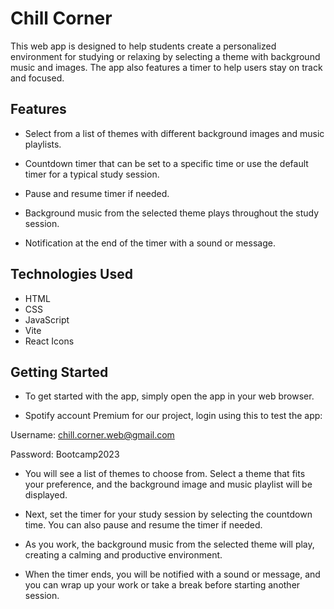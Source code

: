 # Chill Corner

This web app is designed to help students create a personalized environment for studying or relaxing by selecting a theme with background music and images. The app also features a timer to help users stay on track and focused.

## Features

* Select from a list of themes with different background images and music playlists.

* Countdown timer that can be set to a specific time or use the default timer for a typical study session.

* Pause and resume timer if needed.

* Background music from the selected theme plays throughout the study session.

* Notification at the end of the timer with a sound or message.

## Technologies Used

* HTML
* CSS
* JavaScript
* Vite
* React Icons

## Getting Started

* To get started with the app, simply open the app in your web browser.

* Spotify account Premium for our project, login using this to test the app:

Username: chill.corner.web@gmail.com

Password: Bootcamp2023

* You will see a list of themes to choose from. Select a theme that fits your preference, and the background image and music playlist will be displayed.

* Next, set the timer for your study session by selecting the countdown time. You can also pause and resume the timer if needed.

* As you work, the background music from the selected theme will play, creating a calming and productive environment.

* When the timer ends, you will be notified with a sound or message, and you can wrap up your work or take a break before starting another session.

